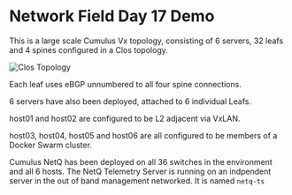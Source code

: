 # Network Field Day 17 Demo

This is a large scale Cumulus Vx topology, consisting of 6 servers, 32 leafs and 4 spines configured in a Clos topology.

![Clos Topology](https://github.com/plumbis/nfd17/blob/master/readme_images/Clos.png "Clos Topology")

Each leaf uses eBGP unnumbered to all four spine connections.

6 servers have also been deployed, attached to 6 individual Leafs.

host01 and host02 are configured to be L2 adjacent via VxLAN.

host03, host04, host05 and host06 are all configured to be members of a Docker Swarm cluster.

Cumulus NetQ has been deployed on all 36 switches in the environment and all 6 hosts.
The NetQ Telemetry Server is running on an indpendent server in the out of band management networked. It is named `netq-ts`
